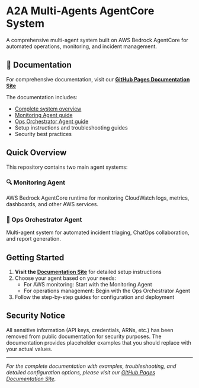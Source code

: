 # A2A Multi-Agents AgentCore System

A comprehensive multi-agent system built on AWS Bedrock AgentCore for automated operations, monitoring, and incident management.

## 📖 Documentation

For comprehensive documentation, visit our **[GitHub Pages Documentation Site](https://your-username.github.io/A2A-Multi-Agents-AgentCore/)**

The documentation includes:
- [Complete system overview](https://your-username.github.io/A2A-Multi-Agents-AgentCore/)
- [Monitoring Agent guide](https://your-username.github.io/A2A-Multi-Agents-AgentCore/monitoring-agent)
- [Ops Orchestrator Agent guide](https://your-username.github.io/A2A-Multi-Agents-AgentCore/ops-orchestrator-agent)
- Setup instructions and troubleshooting guides
- Security best practices

## Quick Overview

This repository contains two main agent systems:

### 🔍 Monitoring Agent
AWS Bedrock AgentCore runtime for monitoring CloudWatch logs, metrics, dashboards, and other AWS services.

### 🤝 Ops Orchestrator Agent  
Multi-agent system for automated incident triaging, ChatOps collaboration, and report generation.

## Getting Started

1. **Visit the [Documentation Site](https://your-username.github.io/A2A-Multi-Agents-AgentCore/)** for detailed setup instructions
2. Choose your agent based on your needs:
   - For AWS monitoring: Start with the Monitoring Agent
   - For operations management: Begin with the Ops Orchestrator Agent
3. Follow the step-by-step guides for configuration and deployment

## Security Notice

All sensitive information (API keys, credentials, ARNs, etc.) has been removed from public documentation for security purposes. The documentation provides placeholder examples that you should replace with your actual values.

---

*For the complete documentation with examples, troubleshooting, and detailed configuration options, please visit our [GitHub Pages Documentation Site](https://your-username.github.io/A2A-Multi-Agents-AgentCore/).*